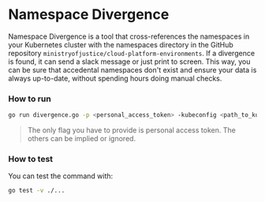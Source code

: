 # Namespace Divergence

Namespace Divergence is a tool that cross-references the namespaces in your Kubernetes cluster with the namespaces directory in the GitHub repository `ministryofjustice/cloud-platform-environments`. If a divergence is found, it can send a slack message or just print to screen. This way, you can be sure that accedental namespaces don't exist and ensure your data is always up-to-date, without spending hours doing manual checks.

### How to run

```bash
go run divergence.go -p <personal_access_token> -kubeconfig <path_to_kubeconfig> -slackApi <OAUTH_token> -channelId <slack_channel_id>
```

> The only flag you have to provide is personal access token. The others can be implied or ignored.

### How to test

You can test the command with:

```bash
go test -v ./...
```
